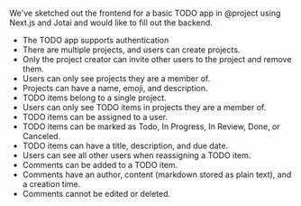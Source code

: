 We've sketched out the frontend for a basic TODO app in @project using Next.js and Jotai and would like to fill out the backend.

- The TODO app supports authentication
- There are multiple projects, and users can create projects.
- Only the project creator can invite other users to the project and remove them.
- Users can only see projects they are a member of.
- Projects can have a name, emoji, and description.
- TODO items belong to a single project.
- Users can only see TODO items in projects they are a member of.
- TODO items can be assigned to a user.
- TODO items can be marked as Todo, In Progress, In Review, Done, or Canceled.
- TODO items can have a title, description, and due date.
- Users can see all other users when reassigning a TODO item.
- Comments can be added to a TODO item.
- Comments have an author, content (markdown stored as plain text), and a creation time.
- Comments cannot be edited or deleted.
